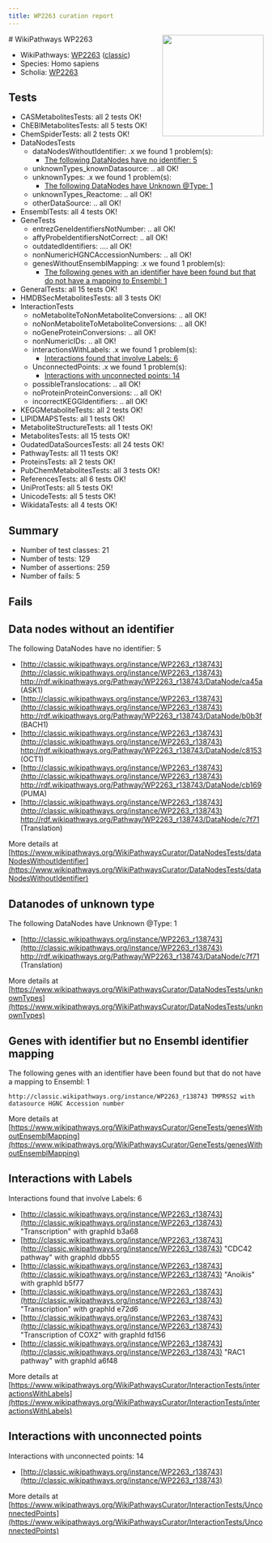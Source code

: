 ```yaml
---
title: WP2263 curation report
---
```


<img style="float: right; width: 200px" src="https://upload.wikimedia.org/wikipedia/commons/thumb/8/83/Wplogo_with_text_500.png/640px-Wplogo_with_text_500.png" />
# WikiPathways WP2263

* WikiPathways: [WP2263](https://wikipathways.org/pathways/WP2263) ([classic](https://classic.wikipathways.org/instance/WP2263))
* Species: Homo sapiens
* Scholia: [WP2263](https://scholia.toolforge.org/wikipathways/WP2263)
## Tests
* CASMetabolitesTests: all 2 tests OK!
* ChEBIMetabolitesTests: all 5 tests OK!
* ChemSpiderTests: all 2 tests OK!
* DataNodesTests
    * dataNodesWithoutIdentifier: .x we found 1 problem(s):
        * [The following DataNodes have no identifier: 5](#d2d32fa4)
    * unknownTypes_knownDatasource: .. all OK!
    * unknownTypes: .x we found 1 problem(s):
        * [The following DataNodes have Unknown @Type: 1](#839973df)
    * unknownTypes_Reactome: .. all OK!
    * otherDataSource: .. all OK!
* EnsemblTests: all 4 tests OK!
* GeneTests
    * entrezGeneIdentifiersNotNumber: .. all OK!
    * affyProbeIdentifiersNotCorrect: .. all OK!
    * outdatedIdentifiers: .... all OK!
    * nonNumericHGNCAccessionNumbers: .. all OK!
    * genesWithoutEnsemblMapping: .x we found 1 problem(s):
        * [The following genes with an identifier have been found but that do not have a mapping to Ensembl: 1](#40286d83)
* GeneralTests: all 15 tests OK!
* HMDBSecMetabolitesTests: all 3 tests OK!
* InteractionTests
    * noMetaboliteToNonMetaboliteConversions: .. all OK!
    * noNonMetaboliteToMetaboliteConversions: .. all OK!
    * noGeneProteinConversions: .. all OK!
    * nonNumericIDs: .. all OK!
    * interactionsWithLabels: .x we found 1 problem(s):
        * [Interactions found that involve Labels: 6](#630d267d)
    * UnconnectedPoints: .x we found 1 problem(s):
        * [Interactions with unconnected points: 14](#7f1d407b)
    * possibleTranslocations: .. all OK!
    * noProteinProteinConversions: .. all OK!
    * incorrectKEGGIdentifiers: .. all OK!
* KEGGMetaboliteTests: all 2 tests OK!
* LIPIDMAPSTests: all 1 tests OK!
* MetaboliteStructureTests: all 1 tests OK!
* MetabolitesTests: all 15 tests OK!
* OudatedDataSourcesTests: all 24 tests OK!
* PathwayTests: all 11 tests OK!
* ProteinsTests: all 2 tests OK!
* PubChemMetabolitesTests: all 3 tests OK!
* ReferencesTests: all 6 tests OK!
* UniProtTests: all 5 tests OK!
* UnicodeTests: all 5 tests OK!
* WikidataTests: all 4 tests OK!


## Summary

* Number of test classes: 21
* Number of tests: 129
* Number of assertions: 259
* Number of fails: 5

## Fails

<a name="d2d32fa4" />

## Data nodes without an identifier

The following DataNodes have no identifier: 5

* [http://classic.wikipathways.org/instance/WP2263_r138743](http://classic.wikipathways.org/instance/WP2263_r138743) http://rdf.wikipathways.org/Pathway/WP2263_r138743/DataNode/ca45a (ASK1)
* [http://classic.wikipathways.org/instance/WP2263_r138743](http://classic.wikipathways.org/instance/WP2263_r138743) http://rdf.wikipathways.org/Pathway/WP2263_r138743/DataNode/b0b3f (BACH1)
* [http://classic.wikipathways.org/instance/WP2263_r138743](http://classic.wikipathways.org/instance/WP2263_r138743) http://rdf.wikipathways.org/Pathway/WP2263_r138743/DataNode/c8153 (OCT1)
* [http://classic.wikipathways.org/instance/WP2263_r138743](http://classic.wikipathways.org/instance/WP2263_r138743) http://rdf.wikipathways.org/Pathway/WP2263_r138743/DataNode/cb169 (PUMA)
* [http://classic.wikipathways.org/instance/WP2263_r138743](http://classic.wikipathways.org/instance/WP2263_r138743) http://rdf.wikipathways.org/Pathway/WP2263_r138743/DataNode/c7f71 (Translation)


More details at [https://www.wikipathways.org/WikiPathwaysCurator/DataNodesTests/dataNodesWithoutIdentifier](https://www.wikipathways.org/WikiPathwaysCurator/DataNodesTests/dataNodesWithoutIdentifier)

<a name="839973df" />

## Datanodes of unknown type

The following DataNodes have Unknown @Type: 1

* [http://classic.wikipathways.org/instance/WP2263_r138743](http://classic.wikipathways.org/instance/WP2263_r138743) http://rdf.wikipathways.org/Pathway/WP2263_r138743/DataNode/c7f71 (Translation)


More details at [https://www.wikipathways.org/WikiPathwaysCurator/DataNodesTests/unknownTypes](https://www.wikipathways.org/WikiPathwaysCurator/DataNodesTests/unknownTypes)

<a name="40286d83" />

## Genes with identifier but no Ensembl identifier mapping

The following genes with an identifier have been found but that do not have a mapping to Ensembl: 1
```
http://classic.wikipathways.org/instance/WP2263_r138743 TMPRSS2 with datasource HGNC Accession number
```

More details at [https://www.wikipathways.org/WikiPathwaysCurator/GeneTests/genesWithoutEnsemblMapping](https://www.wikipathways.org/WikiPathwaysCurator/GeneTests/genesWithoutEnsemblMapping)

<a name="630d267d" />

## Interactions with Labels

Interactions found that involve Labels: 6

* [http://classic.wikipathways.org/instance/WP2263_r138743](http://classic.wikipathways.org/instance/WP2263_r138743) "Transcription" with graphId b3a68
* [http://classic.wikipathways.org/instance/WP2263_r138743](http://classic.wikipathways.org/instance/WP2263_r138743) "CDC42
pathway" with graphId dbb55
* [http://classic.wikipathways.org/instance/WP2263_r138743](http://classic.wikipathways.org/instance/WP2263_r138743) "Anoikis" with graphId b5f77
* [http://classic.wikipathways.org/instance/WP2263_r138743](http://classic.wikipathways.org/instance/WP2263_r138743) "Transcription" with graphId e72d6
* [http://classic.wikipathways.org/instance/WP2263_r138743](http://classic.wikipathways.org/instance/WP2263_r138743) "Transcription
of COX2" with graphId fd156
* [http://classic.wikipathways.org/instance/WP2263_r138743](http://classic.wikipathways.org/instance/WP2263_r138743) "RAC1
pathway" with graphId a6f48


More details at [https://www.wikipathways.org/WikiPathwaysCurator/InteractionTests/interactionsWithLabels](https://www.wikipathways.org/WikiPathwaysCurator/InteractionTests/interactionsWithLabels)

<a name="7f1d407b" />

## Interactions with unconnected points

Interactions with unconnected points: 14

* [http://classic.wikipathways.org/instance/WP2263_r138743](http://classic.wikipathways.org/instance/WP2263_r138743)


More details at [https://www.wikipathways.org/WikiPathwaysCurator/InteractionTests/UnconnectedPoints](https://www.wikipathways.org/WikiPathwaysCurator/InteractionTests/UnconnectedPoints)

